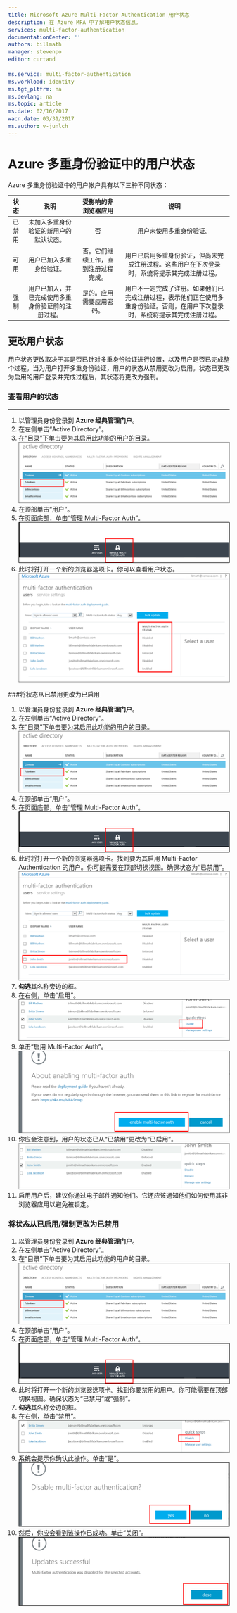 ```yaml
---
title: Microsoft Azure Multi-Factor Authentication 用户状态
description: 在 Azure MFA 中了解用户状态信息。
services: multi-factor-authentication
documentationCenter: ''
authors: billmath
manager: stevenpo
editor: curtand

ms.service: multi-factor-authentication
ms.workload: identity
ms.tgt_pltfrm: na
ms.devlang: na
ms.topic: article
ms.date: 02/16/2017
wacn.date: 03/31/2017
ms.author: v-junlch
---
```


# Azure 多重身份验证中的用户状态

Azure 多重身份验证中的用户帐户具有以下三种不同状态：

状态 | 说明 |受影响的非浏览器应用| 说明 
:-------------: | :-------------: |:-------------: |:-------------: |
已禁用 | 未加入多重身份验证的新用户的默认状态。|否|用户未使用多重身份验证。
可用 |用户已加入多重身份验证。|否。它们继续工作，直到注册过程完成。|用户已启用多重身份验证，但尚未完成注册过程。这些用户在下次登录时，系统将提示其完成注册过程。
强制|用户已加入，并已完成使用多重身份验证前的注册过程。|是的。应用需要应用密码。 | 用户不一定完成了注册。如果他们已完成注册过程，表示他们正在使用多重身份验证。否则，在用户下次登录时，系统将提示其完成注册过程。

## 更改用户状态
用户状态更改取决于其是否已针对多重身份验证进行设置，以及用户是否已完成整个过程。当为用户打开多重身份验证，用户的状态从禁用更改为启用。状态已更改为启用的用户登录并完成过程后，其状态将更改为强制。

### 查看用户的状态
--------------------------------------------------------------------------------
1.  以管理员身份登录到 **Azure 经典管理门户**。
2.  在左侧单击“Active Directory”。
3.  在“目录”下单击要为其启用此功能的用户的目录。
![单击目录](./media/multi-factor-authentication-get-started-cloud/directory1.png)
4.  在顶部单击“用户”。
5.  在页面底部，单击“管理 Multi-Factor Auth”。
![单击目录](./media/multi-factor-authentication-get-started-cloud/manage1.png)
6.  此时将打开一个新的浏览器选项卡。你可以查看用户状态。
![单击目录](./media/multi-factor-authentication-get-started-user-states/userstate1.png)

###将状态从已禁用更改为已启用
1.  以管理员身份登录到 **Azure 经典管理门户**。
2.  在左侧单击“Active Directory”。
3.  在“目录”下单击要为其启用此功能的用户的目录。
![单击目录](./media/multi-factor-authentication-get-started-cloud/directory1.png)
4.  在顶部单击“用户”。
5.  在页面底部，单击“管理 Multi-Factor Auth”。
![单击目录](./media/multi-factor-authentication-get-started-cloud/manage1.png)
6.  此时将打开一个新的浏览器选项卡。找到要为其启用 Multi-Factor Authentication 的用户。你可能需要在顶部切换视图。确保状态为“已禁用”。
![启用用户](./media/multi-factor-authentication-get-started-cloud/enable1.png)
7.  **勾选**其名称旁边的框。
7.  在右侧，单击“启用”。
![启用用户](./media/multi-factor-authentication-get-started-cloud/user1.png)
8.  单击“启用 Multi-Factor Auth”。
![启用用户](./media/multi-factor-authentication-get-started-cloud/enable2.png)
9.  你应会注意到，用户的状态已从“已禁用”更改为“已启用”。
![启用用户](./media/multi-factor-authentication-get-started-cloud/user.png)
10.  启用用户后，建议你通过电子邮件通知他们。它还应该通知他们如何使用其非浏览器应用以避免被锁定。

### 将状态从已启用/强制更改为已禁用
1.  以管理员身份登录到 **Azure 经典管理门户**。
2.  在左侧单击“Active Directory”。
3.  在“目录”下单击要为其启用此功能的用户的目录。
![单击目录](./media/multi-factor-authentication-get-started-cloud/directory1.png)
4.  在顶部单击“用户”。
5.  在页面底部，单击“管理 Multi-Factor Auth”。
![单击目录](./media/multi-factor-authentication-get-started-cloud/manage1.png)
6.  此时将打开一个新的浏览器选项卡。找到你要禁用的用户。你可能需要在顶部切换视图。确保状态为“已禁用”或“强制”。
7.  **勾选**其名称旁边的框。
7.  在右侧，单击“禁用”。
![禁用用户](./media/multi-factor-authentication-get-started-user-states/userstate2.png)
8.  系统会提示你确认此操作。单击“是”。
![禁用用户](./media/multi-factor-authentication-get-started-user-states/userstate3.png)
9.  然后，你应会看到该操作已成功。单击“关闭”。
![禁用用户](./media/multi-factor-authentication-get-started-user-states/userstate4.png)

<!---HONumber=Mooncake_0919_2016-->